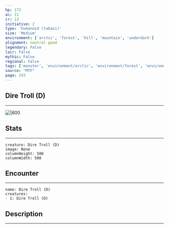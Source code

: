 ```yaml
---
hp: 172
ac: 11
cr: 13
initiative: 2
type: 'humanoid (tabaxi)'    
size: 'Medium'
environment: ['arctic', 'forest', 'hill', 'mountain', 'underdark']
alignment: neutral good
legendary: False
lair: False
mythic: False
regional: False
tags: ['monster', 'environment/arctic', 'environment/forest', 'environment/hill', 'environment/mountain', 'environment/underdark']
source: "MTF"
page: 243
---
```


## Dire Troll (D)
---

![|600](D:/Program%20Files/5e.tools/img/bestiary/MTF/Dire%20Troll.jpg)

## Stats
---

```statblock
creature: Dire Troll (D)
image: None
columnHeight: 500
columnWidth: 500
```

## Encounter
---

```encounter-table
name: Dire Troll (D)
creatures:
- 1: Dire Troll (D)
```

## Description
---




